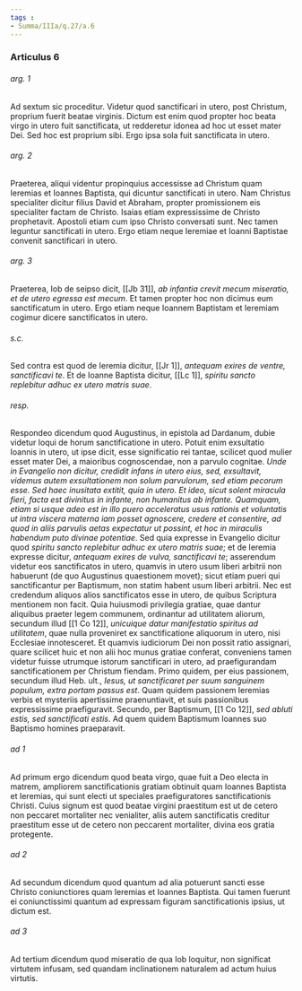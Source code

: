 ```yaml
---
tags : 
- Summa/IIIa/q.27/a.6
---
```


### Articulus 6

###### arg. 1
Ad sextum sic proceditur. Videtur quod sanctificari in utero, post Christum, proprium fuerit beatae virginis. Dictum est enim quod propter hoc beata virgo in utero fuit sanctificata, ut redderetur idonea ad hoc ut esset mater Dei. Sed hoc est proprium sibi. Ergo ipsa sola fuit sanctificata in utero.

###### arg. 2
Praeterea, aliqui videntur propinquius accessisse ad Christum quam Ieremias et Ioannes Baptista, qui dicuntur sanctificati in utero. Nam Christus specialiter dicitur filius David et Abraham, propter promissionem eis specialiter factam de Christo. Isaias etiam expressissime de Christo prophetavit. Apostoli etiam cum ipso Christo conversati sunt. Nec tamen leguntur sanctificati in utero. Ergo etiam neque Ieremiae et Ioanni Baptistae convenit sanctificari in utero.

###### arg. 3
Praeterea, Iob de seipso dicit, [[Jb 31]], *ab infantia crevit mecum miseratio, et de utero egressa est mecum*. Et tamen propter hoc non dicimus eum sanctificatum in utero. Ergo etiam neque Ioannem Baptistam et Ieremiam cogimur dicere sanctificatos in utero.

###### s.c.
Sed contra est quod de Ieremia dicitur, [[Jr 1]], *antequam exires de ventre, sanctificavi te*. Et de Ioanne Baptista dicitur, [[Lc 1]], *spiritu sancto replebitur adhuc ex utero matris suae*.

###### resp.
Respondeo dicendum quod Augustinus, in epistola ad Dardanum, dubie videtur loqui de horum sanctificatione in utero. Potuit enim exsultatio Ioannis in utero, ut ipse dicit, esse significatio rei tantae, scilicet quod mulier esset mater Dei, a maioribus cognoscendae, non a parvulo cognitae. *Unde in Evangelio non dicitur, credidit infans in utero eius, sed, exsultavit, videmus autem exsultationem non solum parvulorum, sed etiam pecorum esse. Sed haec inusitata extitit, quia in utero. Et ideo, sicut solent miracula fieri, facta est divinitus in infante, non humanitus ab infante. Quamquam, etiam si usque adeo est in illo puero acceleratus usus rationis et voluntatis ut intra viscera materna iam posset agnoscere, credere et consentire, ad quod in aliis parvulis aetas expectatur ut possint, et hoc in miraculis habendum puto divinae potentiae*. Sed quia expresse in Evangelio dicitur quod *spiritu sancto replebitur adhuc ex utero matris suae*; et de Ieremia expresse dicitur, *antequam exires de vulva, sanctificavi te*; asserendum videtur eos sanctificatos in utero, quamvis in utero usum liberi arbitrii non habuerunt (de quo Augustinus quaestionem movet); sicut etiam pueri qui sanctificantur per Baptismum, non statim habent usum liberi arbitrii. Nec est credendum aliquos alios sanctificatos esse in utero, de quibus Scriptura mentionem non facit. Quia huiusmodi privilegia gratiae, quae dantur aliquibus praeter legem communem, ordinantur ad utilitatem aliorum, secundum illud [[1 Co 12]], *unicuique datur manifestatio spiritus ad utilitatem*, quae nulla proveniret ex sanctificatione aliquorum in utero, nisi Ecclesiae innotesceret. Et quamvis iudiciorum Dei non possit ratio assignari, quare scilicet huic et non alii hoc munus gratiae conferat, conveniens tamen videtur fuisse utrumque istorum sanctificari in utero, ad praefigurandam sanctificationem per Christum fiendam. Primo quidem, per eius passionem, secundum illud Heb. ult., *Iesus, ut sanctificaret per suum sanguinem populum, extra portam passus est*. Quam quidem passionem Ieremias verbis et mysteriis apertissime praenuntiavit, et suis passionibus expressissime praefiguravit. Secundo, per Baptismum, [[1 Co 12]], *sed abluti estis, sed sanctificati estis*. Ad quem quidem Baptismum Ioannes suo Baptismo homines praeparavit.

###### ad 1
Ad primum ergo dicendum quod beata virgo, quae fuit a Deo electa in matrem, ampliorem sanctificationis gratiam obtinuit quam Ioannes Baptista et Ieremias, qui sunt electi ut speciales praefiguratores sanctificationis Christi. Cuius signum est quod beatae virgini praestitum est ut de cetero non peccaret mortaliter nec venialiter, aliis autem sanctificatis creditur praestitum esse ut de cetero non peccarent mortaliter, divina eos gratia protegente.

###### ad 2
Ad secundum dicendum quod quantum ad alia potuerunt sancti esse Christo coniunctiores quam Ieremias et Ioannes Baptista. Qui tamen fuerunt ei coniunctissimi quantum ad expressam figuram sanctificationis ipsius, ut dictum est.

###### ad 3
Ad tertium dicendum quod miseratio de qua Iob loquitur, non significat virtutem infusam, sed quandam inclinationem naturalem ad actum huius virtutis.

